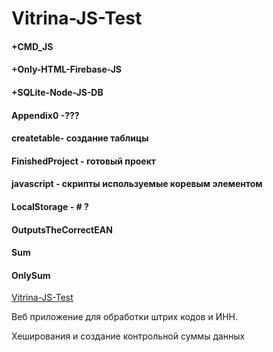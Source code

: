 # Vitrina-JS-Test

#### +CMD_JS
#### +Only-HTML-Firebase-JS
#### +SQLite-Node-JS-DB
#### Appendix0 -???
#### createtable- создание таблицы 
#### FinishedProject - готовый проект
#### javascript - скрипты используемые коревым элементом
#### LocalStorage - # ?
#### OutputsTheCorrectEAN
#### Sum
#### OnlySum

[Vitrina-JS-Test](https://quantum-pizzza.github.io/Vitrina-JS-Test/)

Веб приложение для обработки штрих кодов и ИНН.

Хеширования и создание контрольной суммы данных 
